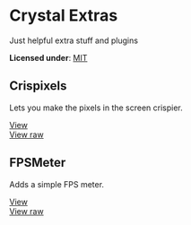 # Crystal Extras

Just helpful extra stuff and plugins

**Licensed under**: [MIT](https://github.com/Crystal2D/extras?tab=MIT-1-ov-file#readme)


## Crispixels
Lets you make the pixels in the screen crispier.

[View](https://github.com/crystal2d/extras/blob/main/Crispixels.js)<br>
[View raw](https://github.com/crystal2d/extras/blob/main/raw/Crispixels.js)

## FPSMeter
Adds a simple FPS meter.

[View](https://github.com/crystal2d/extras/blob/main/FPSMeter.js)<br>
[View raw](https://github.com/crystal2d/extras/blob/main/raw/FPSMeter.js)